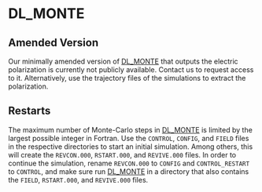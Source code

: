 # DL_MONTE

## Amended Version

Our minimally amended version of [DL_MONTE](https://gitlab.com/dl_monte/DL_MONTE-2) that outputs the electric 
polarization is currently not publicly available. Contact us to request access to it. Alternatively, use the trajectory
files of the simulations to extract the polarization.

## Restarts

The maximum number of Monte-Carlo steps in [DL_MONTE](https://gitlab.com/dl_monte/DL_MONTE-2) is limited by the largest 
possible integer in Fortran. Use the `CONTROL`, `CONFIG`, and `FIELD` files in the respective directories to start 
an initial simulation. Among others, this will create the `REVCON.000`, `RSTART.000`, and `REVIVE.000` files. In order 
to continue the simulation, rename `REVCON.000` to `CONFIG` and `CONTROL_RESTART` to `CONTROL`, and make sure run 
[DL_MONTE](https://gitlab.com/dl_monte/DL_MONTE-2) in a directory that also contains the `FIELD`, `RSTART.000`, and 
`REVIVE.000` files.

